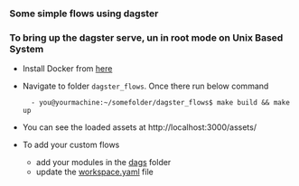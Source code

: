 ### Some simple flows using dagster


### To bring up the dagster serve, un in root mode on Unix Based System

- Install Docker from [here](https://docs.docker.com/get-docker/)

- Navigate to folder `dagster_flows`. Once there run below command

        - you@yourmachine:~/somefolder/dagster_flows$ make build && make up

- You can see the loaded assets at http://localhost:3000/assets/
- To add your custom flows 
    - add your modules in the [dags](/dags) folder
    - update the [workspace.yaml](/dags/workspace.yaml) file


